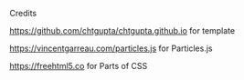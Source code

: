 Credits

https://github.com/chtgupta/chtgupta.github.io for template

https://vincentgarreau.com/particles.js for Particles.js

https://freehtml5.co for Parts of CSS
